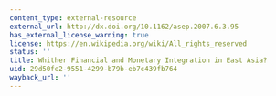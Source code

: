 ```yaml
---
content_type: external-resource
external_url: http://dx.doi.org/10.1162/asep.2007.6.3.95
has_external_license_warning: true
license: https://en.wikipedia.org/wiki/All_rights_reserved
status: ''
title: Whither Financial and Monetary Integration in East Asia?
uid: 29d50fe2-9551-4299-b79b-eb7c439fb764
wayback_url: ''
---
```

